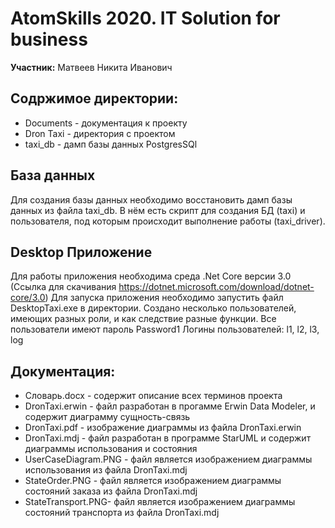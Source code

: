 # AtomSkills 2020. IT Solution for business

**Участник:** Матвеев Никита Иванович

## Содржимое директории:
- Documents - документация к проекту
- Dron Taxi - директория с проектом
- taxi_db - дамп базы данных PostgresSQl

## База данных
Для создания базы данных необходимо восстановить дамп базы данных
из файла taxi_db. В нём есть скрипт для создания БД (taxi) и пользователя, 
под которым происходит выполнение работы (taxi_driver).

## Desktop Приложение
Для работы приложения необходима среда .Net Core версии 3.0 
(Ссылка для скачивания https://dotnet.microsoft.com/download/dotnet-core/3.0)
Для запуска приложения необходимо запустить файл DesktopTaxi.exe в 
директории. Создано несколько пользователей, имеющих разных роли,
и как следствие разные функции. 
Все пользователи имеют пароль Password1
Логины пользователей: l1, l2, l3, log

## Документация:
- Словарь.docx - содержит описание всех терминов проекта
- DronTaxi.erwin - файл разработан в прогамме Erwin Data Modeler, 
и содержит диаграмму сущность-связь
- DronTaxi.pdf - изображение диаграммы из файла DronTaxi.erwin
- DronTaxi.mdj - файл разработан в программе StarUML и содержит диаграммы
использования и состояния
- UserCaseDiagram.PNG - файл является изображением диаграммы использования
 из файла DronTaxi.mdj
- StateOrder.PNG - файл является изображением диаграммы состояний заказа 
 из файла DronTaxi.mdj
- StateTransport.PNG- файл является изображением диаграммы состояний транспорта
 из файла DronTaxi.mdj


